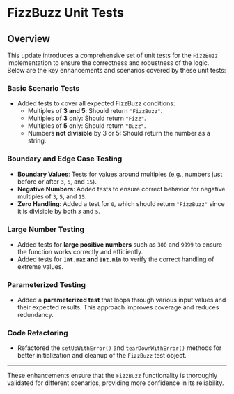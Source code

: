 # FizzBuzz Unit Tests

## Overview

This update introduces a comprehensive set of unit tests for the `FizzBuzz` implementation to ensure the correctness and robustness of the logic. Below are the key enhancements and scenarios covered by these unit tests:

### Basic Scenario Tests
- Added tests to cover all expected FizzBuzz conditions:
  - Multiples of **3 and 5**: Should return `"FizzBuzz"`.
  - Multiples of **3** only: Should return `"Fizz"`.
  - Multiples of **5** only: Should return `"Buzz"`.
  - Numbers **not divisible** by 3 or 5: Should return the number as a string.

### Boundary and Edge Case Testing
- **Boundary Values**: Tests for values around multiples (e.g., numbers just before or after `3`, `5`, and `15`).
- **Negative Numbers**: Added tests to ensure correct behavior for negative multiples of `3`, `5`, and `15`.
- **Zero Handling**: Added a test for `0`, which should return `"FizzBuzz"` since it is divisible by both `3` and `5`.

### Large Number Testing
- Added tests for **large positive numbers** such as `300` and `9999` to ensure the function works correctly and efficiently.
- Added tests for **`Int.max` and `Int.min`** to verify the correct handling of extreme values.

### Parameterized Testing
- Added a **parameterized test** that loops through various input values and their expected results. This approach improves coverage and reduces redundancy.

### Code Refactoring
- Refactored the `setUpWithError()` and `tearDownWithError()` methods for better initialization and cleanup of the `FizzBuzz` test object.

---

These enhancements ensure that the `FizzBuzz` functionality is thoroughly validated for different scenarios, providing more confidence in its reliability.

